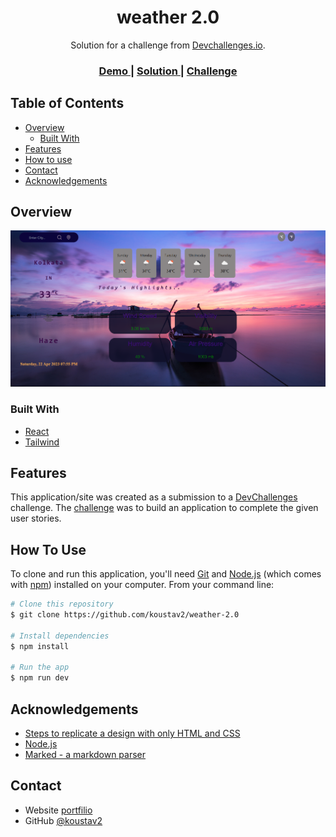 <!-- Please update value in the {}  -->

<h1 align="center">weather 2.0</h1>

<div align="center">
   Solution for a challenge from  <a href="http://devchallenges.io" target="_blank">Devchallenges.io</a>.
</div>

<div align="center">
  <h3>
    <a href="https://weather-2-0.vercel.app/" target="_blank">
      Demo
    </a>
    <span> | </span>
    <a href="https://github.com/koustav2/weather-2.0" target="_blank">
      Solution
    </a>
    <span> | </span>
    <a href="https://devchallenges.io/challenges/mM1UIenRhK808W8qmLWv" target="_blank">
      Challenge
    </a>
  </h3>
</div>

<!-- TABLE OF CONTENTS -->

## Table of Contents

- [Overview](#overview)
  - [Built With](#built-with)
- [Features](#features)
- [How to use](#how-to-use)
- [Contact](#contact)
- [Acknowledgements](#acknowledgements)

<!-- OVERVIEW -->

## Overview

![screenshot](https://github.com/koustav2/weather-2.0/blob/main/src/assets/weather%20pic.png?raw=true)


### Built With

<!-- This section should list any major frameworks that you built your project using. Here are a few examples.-->

- [React](https://reactjs.org/)
- [Tailwind](https://tailwindcss.com/)

## Features

<!-- List the features of your application or follow the template. Don't share the figma file here :) -->

This application/site was created as a submission to a [DevChallenges](https://devchallenges.io/challenges) challenge. The [challenge](https://devchallenges.io/challenges/mM1UIenRhK808W8qmLWv) was to build an application to complete the given user stories.

## How To Use

<!-- Example: -->

To clone and run this application, you'll need [Git](https://git-scm.com) and [Node.js](https://nodejs.org/en/download/) (which comes with [npm](http://npmjs.com)) installed on your computer. From your command line:

```bash
# Clone this repository
$ git clone https://github.com/koustav2/weather-2.0

# Install dependencies
$ npm install

# Run the app
$ npm run dev
```

## Acknowledgements

<!-- This section should list any articles or add-ons/plugins that helps you to complete the project. This is optional but it will help you in the future. For example: -->

- [Steps to replicate a design with only HTML and CSS](https://devchallenges-blogs.web.app/how-to-replicate-design/)
- [Node.js](https://nodejs.org/)
- [Marked - a markdown parser](https://github.com/chjj/marked)

## Contact

- Website [portfilio](https://portfolio-one-sooty-73.vercel.app/)
- GitHub [@koustav2](https://github.com/koustav2)